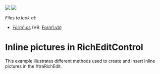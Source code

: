 <!-- default badges list -->
[![](https://img.shields.io/badge/Open_in_DevExpress_Support_Center-FF7200?style=flat-square&logo=DevExpress&logoColor=white)](https://supportcenter.devexpress.com/ticket/details/E1525)
[![](https://img.shields.io/badge/📖_How_to_use_DevExpress_Examples-e9f6fc?style=flat-square)](https://docs.devexpress.com/GeneralInformation/403183)
<!-- default badges end -->
<!-- default file list -->
*Files to look at*:

* [Form1.cs](./CS/InlinePictures/Form1.cs) (VB: [Form1.vb](./VB/InlinePictures/Form1.vb))
<!-- default file list end -->
# Inline pictures in RichEditControl


<p>This example illustrates different methods used to create and insert inline pictures in the XtraRichEdit.</p>

<br/>


